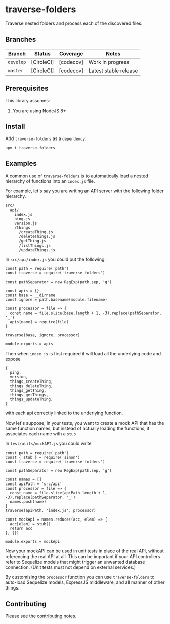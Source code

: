 # traverse-folders

Traverse nested folders and process each of the discovered files.

## Branches

| Branch | Status | Coverage | Notes |
| ------ | ------ | -------- | - |
| `develop` | [CircleCI] | [codecov] | Work in progress |
| `master` | [CircleCI] | [codecov] | Latest stable release |

## Prerequisites

This library assumes:

1. You are using NodeJS 8+

## Install

Add `traverse-folders` as a `dependency`:

    npm i traverse-folders

## Examples

A common use of `traverse-folders` is to automatically load a nested hierarchy of functions into an `index.js` file.

For example, let's say you are writing an API server with the following folder hierarchy.

```
src/
  api/
    index.js
    ping.js
    version.js
    /things
      /createThing.js
      /deleteThings.js
      /getThing.js
      /listThings.js
      /updateThings.js
```

In `src/api/index.js` you could put the following:

```
const path = require('path')
const traverse = require('traverse-folders')

const pathSeparator = new RegExp(path.sep, 'g')

const apis = {}
const base = __dirname
const ignore = path.basename(module.filename)

const processor = file => {
  const name = file.slice(base.length + 1, -3).replace(pathSeparator, '_')
  apis[name] = require(file)
}

traverse(base, ignore, processor)

module.exports = apis
```

Then when `index.js` is first required it will load all the underlying code and expose

```
{
  ping,
  version,
  things_createThing,
  things_deleteThing,
  things_getThing,
  things_getThings,
  things_updateThing,
}
```

with each api correctly linked to the underlying function.

Now let's suppose, in your tests, you want to create a mock API that has the same function names, but instead of actually loading the functions, it associates each name with a `stub`

In `test/utils/mockAPI.js` you could write

```
const path = require('path')
const { stub } = require('sinon')
const traverse = require('traverse-folders')

const pathSeparator = new RegExp(path.sep, 'g')

const names = []
const apiPath = 'src/api'
const processor = file => {
  const name = file.slice(apiPath.length + 1, -3).replace(pathSeparator, '_')
  names.push(name)
}
traverse(apiPath, 'index.js', processor)

const mockApi = names.reduce((acc, elem) => {
  acc[elem] = stub()
  return acc
}, {})

module.exports = mockApi
```

Now your mockAPI can be used in unit tests in place of the real API, without referencing the real API at all.  This can be important if your API controllers refer to Sequelize models that might trigger an unwanted database connection. (Unit tests must not depend on external services.)

By customising the `processor` function you can use `traverse-folders` to auto-load Sequelize models, ExpressJS middleware, and all manner of other things.

## Contributing

Please see the [contributing notes](CONTRIBUTING.md).
